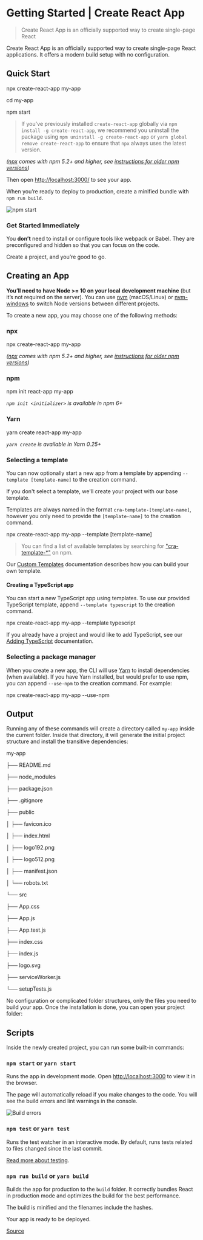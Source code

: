 # Getting Started | Create React App

> Create React App is an officially supported way to create single-page React

Create React App is an officially supported way to create single-page React applications. It offers a modern build setup with no configuration.

Quick Start
-----------

npx create-react-app my-app

cd my-app

npm start

> If you've previously installed `create-react-app` globally via `npm install -g create-react-app`, we recommend you uninstall the package using `npm uninstall -g create-react-app` or `yarn global remove create-react-app` to ensure that `npx` always uses the latest version.

_([npx](https://medium.com/@maybekatz/introducing-npx-an-npm-package-runner-55f7d4bd282b) comes with npm 5.2+ and higher, see [instructions for older npm versions](https://gist.github.com/gaearon/4064d3c23a77c74a3614c498a8bb1c5f))_

Then open [http://localhost:3000/](http://localhost:3000/) to see your app.

When you’re ready to deploy to production, create a minified bundle with `npm run build`.

![npm start](https://cdn.jsdelivr.net/gh/facebook/create-react-app@27b42ac7efa018f2541153ab30d63180f5fa39e0/screencast.svg)

### Get Started Immediately

You **don’t** need to install or configure tools like webpack or Babel. They are preconfigured and hidden so that you can focus on the code.

Create a project, and you’re good to go.

Creating an App
---------------

**You’ll need to have Node >= 10 on your local development machine** (but it’s not required on the server). You can use [nvm](https://github.com/creationix/nvm#installation) (macOS/Linux) or [nvm-windows](https://github.com/coreybutler/nvm-windows#node-version-manager-nvm-for-windows) to switch Node versions between different projects.

To create a new app, you may choose one of the following methods:

### npx

npx create-react-app my-app

_([npx](https://medium.com/@maybekatz/introducing-npx-an-npm-package-runner-55f7d4bd282b) comes with npm 5.2+ and higher, see [instructions for older npm versions](https://gist.github.com/gaearon/4064d3c23a77c74a3614c498a8bb1c5f))_

### npm

npm init react-app my-app

_`npm init <initializer>` is available in npm 6+_

### Yarn

yarn create react-app my-app

_`yarn create` is available in Yarn 0.25+_

### Selecting a template

You can now optionally start a new app from a template by appending `--template [template-name]` to the creation command.

If you don't select a template, we'll create your project with our base template.

Templates are always named in the format `cra-template-[template-name]`, however you only need to provide the `[template-name]` to the creation command.

npx create-react-app my-app --template \[template-name\]

> You can find a list of available templates by searching for ["cra-template-\*"](https://www.npmjs.com/search?q=cra-template-*) on npm.

Our [Custom Templates](chrome-extension://cjedbglnccaioiolemnfhjncicchinao/docs/custom-templates) documentation describes how you can build your own template.

#### Creating a TypeScript app

You can start a new TypeScript app using templates. To use our provided TypeScript template, append `--template typescript` to the creation command.

npx create-react-app my-app --template typescript

If you already have a project and would like to add TypeScript, see our [Adding TypeScript](chrome-extension://cjedbglnccaioiolemnfhjncicchinao/docs/adding-typescript) documentation.

### Selecting a package manager

When you create a new app, the CLI will use [Yarn](https://yarnpkg.com/) to install dependencies (when available). If you have Yarn installed, but would prefer to use npm, you can append `--use-npm` to the creation command. For example:

npx create-react-app my-app --use-npm

Output
------

Running any of these commands will create a directory called `my-app` inside the current folder. Inside that directory, it will generate the initial project structure and install the transitive dependencies:

my-app

├── README.md

├── node\_modules

├── package.json

├── .gitignore

├── public

│ ├── favicon.ico

│ ├── index.html

│ ├── logo192.png

│ ├── logo512.png

│ ├── manifest.json

│ └── robots.txt

└── src

├── App.css

├── App.js

├── App.test.js

├── index.css

├── index.js

├── logo.svg

├── serviceWorker.js

└── setupTests.js

No configuration or complicated folder structures, only the files you need to build your app. Once the installation is done, you can open your project folder:

Scripts
-------

Inside the newly created project, you can run some built-in commands:

### `npm start` or `yarn start`

Runs the app in development mode. Open [http://localhost:3000](http://localhost:3000/) to view it in the browser.

The page will automatically reload if you make changes to the code. You will see the build errors and lint warnings in the console.

![Build errors](https://cdn.jsdelivr.net/gh/marionebl/create-react-app@9f6282671c54f0874afd37a72f6689727b562498/screencast-error.svg)

### `npm test` or `yarn test`

Runs the test watcher in an interactive mode. By default, runs tests related to files changed since the last commit.

[Read more about testing](chrome-extension://cjedbglnccaioiolemnfhjncicchinao/docs/running-tests).

### `npm run build` or `yarn build`

Builds the app for production to the `build` folder. It correctly bundles React in production mode and optimizes the build for the best performance.

The build is minified and the filenames include the hashes.

Your app is ready to be deployed.


[Source](https://create-react-app.dev/docs/getting-started/)